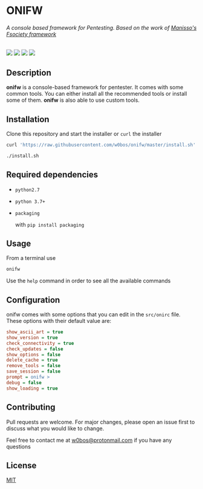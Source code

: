 # **ONIFW**

###### *A console based framework for Pentesting. Based on the work of [Manisso's Fsociety framework](https://github.com/Manisso/fsociety)*

![](https://img.shields.io/badge/License-MIT-blue.svg?longCache=true&style=popout-square)
![](https://img.shields.io/badge/Tested_On-Linux-orange.svg?longCache=true&style=popout-square)
![](https://img.shields.io/badge/Build-passing-green.svg?longCache=true&style=popout-square)
![](https://img.shields.io/badge/Version-1.14-dark_green.svg?longCache=true&style=popout-square)

## Description
**onifw** is a console-based framework for pentester. It comes with some common tools. You can either install all the recommended tools or install some of them. **onifw** is also able to use custom tools.

## Installation

Clone this repository and start the installer or `curl` the installer

```bash
curl 'https://raw.githubusercontent.com/w0bos/onifw/master/install.sh' > install.sh

./install.sh
```


## Required dependencies

- `python2.7`

- `python 3.7+`

- `packaging`
    
    with ```pip install packaging```


## Usage

From a terminal use 
```bash 
onifw
```

Use the `help` command in order to see all the available commands

## Configuration
onifw comes with some options that you can edit in the `src/onirc` file. These options with their default value are:
```ini
show_ascii_art = true
show_version = true
check_connectivity = true
check_updates = false
show_options = false
delete_cache = true
remove_tools = false
save_session = false
prompt = onifw >
debug = false
show_loading = true
```


## Contributing
Pull requests are welcome. For major changes, please open an issue first to discuss what you would like to change.

Feel free to contact me at w0bos@protonmail.com if you have any questions

## License
[MIT](https://choosealicense.com/licenses/mit/)
